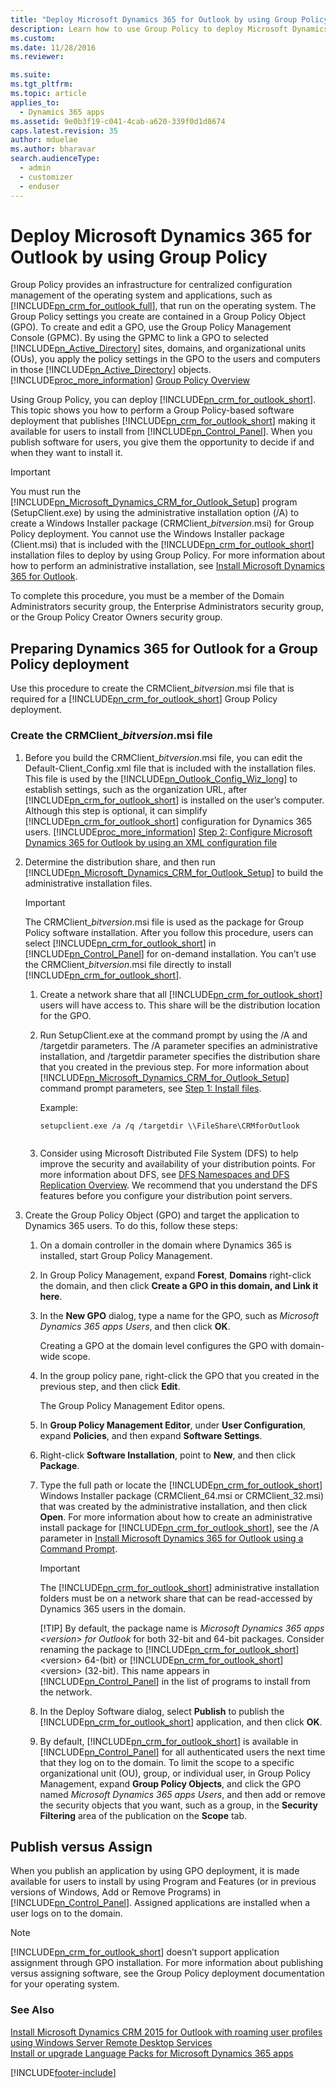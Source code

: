 ```yaml
---
title: "Deploy Microsoft Dynamics 365 for Outlook by using Group Policy | MicrosoftDocs"
description: Learn how to use Group Policy to deploy Microsoft Dynamics 365 for Outlook installations to a userbase.
ms.custom: 
ms.date: 11/28/2016
ms.reviewer: 

ms.suite: 
ms.tgt_pltfrm: 
ms.topic: article
applies_to: 
  - Dynamics 365 apps 
ms.assetid: 9e0b3f19-c041-4cab-a620-339f0d1d8674
caps.latest.revision: 35
author: mduelae
ms.author: bharavar
search.audienceType: 
  - admin
  - customizer
  - enduser
---
```

# Deploy Microsoft Dynamics 365 for Outlook by using Group Policy
Group Policy provides an infrastructure for centralized configuration management of the operating system and applications, such as [!INCLUDE[pn_crm_for_outlook_full](../../includes/pn-crm-for-outlook-full.md)], that run on the operating system. The Group Policy settings you create are contained in a Group Policy Object (GPO). To create and edit a GPO, use the Group Policy Management Console (GPMC). By using the GPMC to link a GPO to selected [!INCLUDE[pn_Active_Directory](../../includes/pn-active-directory.md)] sites, domains, and organizational units (OUs), you apply the policy settings in the GPO to the users and computers in those [!INCLUDE[pn_Active_Directory](../../includes/pn-active-directory.md)] objects. [!INCLUDE[proc_more_information](../../includes/proc-more-information.md)] [Group Policy Overview](/previous-versions/windows/it-pro/windows-server-2012-R2-and-2012/hh831791(v=ws.11))  
  
 Using Group Policy, you can deploy [!INCLUDE[pn_crm_for_outlook_short](../../includes/pn-crm-for-outlook-short.md)]. This topic shows you how to perform a Group Policy-based software deployment that publishes [!INCLUDE[pn_crm_for_outlook_short](../../includes/pn-crm-for-outlook-short.md)] making it available for users to install from [!INCLUDE[pn_Control_Panel](../../includes/pn-control-panel.md)]. When you publish software for users, you give them the opportunity to decide if and when they want to install it.  
  
> [!IMPORTANT]
>  You must run the [!INCLUDE[pn_Microsoft_Dynamics_CRM_for_Outlook_Setup](../../includes/pn-microsoft-dynamics-crm-for-outlook-setup.md)] program (SetupClient.exe) by using the administrative installation option (/A) to create a Windows Installer package (CRMClient_*bitversion*.msi) for Group Policy deployment. You cannot use the Windows Installer package (Client.msi) that is included with the [!INCLUDE[pn_crm_for_outlook_short](../../includes/pn-crm-for-outlook-short.md)] installation files to deploy by using Group Policy. For more information about how to perform an administrative installation, see [Install Microsoft Dynamics 365 for Outlook](install-using-command-prompt.md).  
> 
>  To complete this procedure, you must be a member of the Domain Administrators security group, the Enterprise Administrators security group, or the Group Policy Creator Owners security group.  
  
<a name="BKMK_PreparingGroupPolicy"></a>   
## Preparing Dynamics 365 for Outlook for a Group Policy deployment  
 Use this procedure to create the CRMClient_*bitversion*.msi file that is required for a [!INCLUDE[pn_crm_for_outlook_short](../../includes/pn-crm-for-outlook-short.md)] Group Policy deployment.  
  
### Create the CRMClient_*bitversion*.msi file  
  
1. Before you build the CRMClient_*bitversion*.msi file, you can edit the Default-Client_Config.xml file that is included with the installation files. This file is used by the [!INCLUDE[pn_Outlook_Config_Wiz_long](../../includes/pn-outlook-config-wiz-long.md)] to establish settings, such as the organization URL, after [!INCLUDE[pn_crm_for_outlook_short](../../includes/pn-crm-for-outlook-short.md)] is installed on the user’s computer. Although this step is optional, it can simplify [!INCLUDE[pn_crm_for_outlook_short](../../includes/pn-crm-for-outlook-short.md)] configuration for Dynamics 365 users. [!INCLUDE[proc_more_information](../../includes/proc-more-information.md)] [Step 2: Configure Microsoft Dynamics 365 for Outlook by using an XML configuration file](install-using-command-prompt.md#BKMK_Step2Configure)  
  
2. Determine the distribution share, and then run [!INCLUDE[pn_Microsoft_Dynamics_CRM_for_Outlook_Setup](../../includes/pn-microsoft-dynamics-crm-for-outlook-setup.md)] to build the administrative installation files.  
  
   > [!IMPORTANT]
   >  The CRMClient_*bitversion*.msi file is used as the package for Group Policy software installation. After you follow this procedure, users can select [!INCLUDE[pn_crm_for_outlook_short](../../includes/pn-crm-for-outlook-short.md)] in [!INCLUDE[pn_Control_Panel](../../includes/pn-control-panel.md)] for on-demand installation. You can’t use the CRMClient_*bitversion*.msi file directly to install [!INCLUDE[pn_crm_for_outlook_short](../../includes/pn-crm-for-outlook-short.md)].  
  
   1. Create a network share that all [!INCLUDE[pn_crm_for_outlook_short](../../includes/pn-crm-for-outlook-short.md)] users will have access to. This share will be the distribution location for the GPO.  
  
   2. Run SetupClient.exe at the command prompt by using the /A and /targetdir parameters. The /A parameter specifies an administrative installation, and /targetdir parameter specifies the distribution share that you created in the previous step. For more information about  [!INCLUDE[pn_Microsoft_Dynamics_CRM_for_Outlook_Setup](../../includes/pn-microsoft-dynamics-crm-for-outlook-setup.md)] command prompt parameters, see [Step 1: Install files](install-using-command-prompt.md#BKMK_Step1Install).  
  
       Example:  
  
      ```  
      setupclient.exe /a /q /targetdir \\FileShare\CRMforOutlook  
  
      ```  
  
   3. Consider using Microsoft Distributed File System (DFS) to help improve the security and availability of your distribution points. For more information about DFS, see [DFS Namespaces and DFS Replication Overview](/previous-versions/windows/it-pro/windows-server-2012-R2-and-2012/jj127250(v=ws.11)). We recommend that you understand the DFS features before you configure your distribution point servers.  
  
3. Create the Group Policy Object (GPO) and target the application to Dynamics 365 users. To do this, follow these steps:  
  
   1. On a domain controller in the domain where Dynamics 365 is installed, start Group Policy Management.  
  
   2. In Group Policy Management, expand **Forest**, **Domains** right-click the domain, and then click **Create a GPO in this domain, and Link it here**.  
  
   3. In the **New GPO** dialog, type a name for the GPO, such as *Microsoft Dynamics 365 apps Users*, and then click **OK**.  
  
       Creating a GPO at the domain level configures the GPO with domain-wide scope.  
  
   4. In the group policy pane, right-click the GPO that you created in the previous step, and then click **Edit**.  
  
       The Group Policy Management Editor opens.  
  
   5. In **Group Policy Management Editor**, under **User Configuration**, expand **Policies**, and then expand **Software Settings**.  
  
   6. Right-click **Software Installation**, point to **New**, and then click **Package**.  
  
   7. Type the full path or locate the [!INCLUDE[pn_crm_for_outlook_short](../../includes/pn-crm-for-outlook-short.md)] Windows Installer package (CRMClient_64.msi or CRMClient_32.msi) that was created by the administrative installation, and then click **Open**. For more information about how to create an administrative install package for [!INCLUDE[pn_crm_for_outlook_short](../../includes/pn-crm-for-outlook-short.md)], see the /A parameter in [Install Microsoft Dynamics 365 for Outlook using a Command Prompt](install-using-command-prompt.md).  
  
      > [!IMPORTANT]
      >  The [!INCLUDE[pn_crm_for_outlook_short](../../includes/pn-crm-for-outlook-short.md)] administrative installation folders must be on a network share that can be read-accessed by Dynamics 365 users in the domain.  
      > 
      > [!TIP]
      >  By default, the package name is *Microsoft Dynamics 365 apps \<version> for Outlook* for both 32-bit and 64-bit packages. Consider renaming the package to [!INCLUDE[pn_crm_for_outlook_short](../../includes/pn-crm-for-outlook-short.md)] \<version> 64-(bit) or [!INCLUDE[pn_crm_for_outlook_short](../../includes/pn-crm-for-outlook-short.md)] \<version> (32-bit). This name appears in [!INCLUDE[pn_Control_Panel](../../includes/pn-control-panel.md)] in the list of programs to install from the network.  
  
   8. In the Deploy Software dialog, select **Publish** to publish the [!INCLUDE[pn_crm_for_outlook_short](../../includes/pn-crm-for-outlook-short.md)] application, and then click **OK**.  
  
   9. By default, [!INCLUDE[pn_crm_for_outlook_short](../../includes/pn-crm-for-outlook-short.md)] is available in [!INCLUDE[pn_Control_Panel](../../includes/pn-control-panel.md)] for all authenticated users the next time that they log on to the domain. To limit the scope to a specific organizational unit (OU), group, or individual user, in Group Policy Management, expand **Group Policy Objects**, and click the GPO named *Microsoft Dynamics 365 apps Users*, and then add or remove the security objects that you want, such as a group, in the **Security Filtering** area of the publication on the **Scope** tab.  
  
<a name="BKMK_PublishAssign"></a>   
## Publish versus Assign  
 When you publish an application by using GPO deployment, it is made available for users to install by using Program and Features (or in previous versions of Windows, Add or Remove Programs) in [!INCLUDE[pn_Control_Panel](../../includes/pn-control-panel.md)]. Assigned applications are installed when a user logs on to the domain.  
  
> [!NOTE]
>  [!INCLUDE[pn_crm_for_outlook_short](../../includes/pn-crm-for-outlook-short.md)] doesn’t support application assignment through GPO installation. For more information about publishing versus assigning software, see the Group Policy deployment documentation for your operating system.  
  
### See Also  
 [Install Microsoft Dynamics CRM 2015 for Outlook with roaming user profiles using Windows Server Remote Desktop Services](install-desktop-virtualization.md)   
 [Install or upgrade Language Packs for Microsoft Dynamics 365 apps](/previous-versions/dynamicscrm-2016/deployment-administrators-guide/hh699674(v=crm.8))


[!INCLUDE[footer-include](../../includes/footer-banner.md)]
